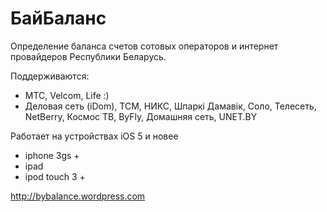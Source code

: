 БайБаланс
=========

Определение баланса счетов сотовых операторов и интернет провайдеров Республики Беларусь.

Поддерживаются:

* МТС, Velcom, Life :)
* Деловая сеть (iDom), TCM, НИКС, Шпаркі Дамавік, Соло, Телесеть, NetBerry, Космос ТВ, ByFly, Домашняя сеть, UNET.BY

Работает на устройствах iOS 5 и новее

* iphone 3gs +
* ipad
* ipod touch 3 +


<http://bybalance.wordpress.com>
